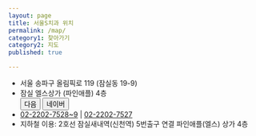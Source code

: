 ```yaml
---
layout: page
title: 서울S치과 위치
permalink: /map/
category1: 찾아가기
category2: 지도
published: true

---
```

<div class="row d-flex justify-content-center">

<div class="col-12">
  <ul class="address">
    <li>서울 송파구 올림픽로 119 (잠실동 19-9)</li>
    <li>잠실 엘스상가 (파인애플) 4층 <div class="btn-group btn-group-sm" role="group"><a href="http://kko.to/pq9Y9r00H" target="_blank"><button>다음</button></a> <a href="http://naver.me/GhtovIuK" target="_blank"><button>네이버</button></a></div></li>
    <li><i style="width: 1.5em;" class="fa fa-phone"></i><a href="tel:+82222027528">02-2202-7528</a><a href="tel:+82222027529">~9</a> | <i style="width: 1.5em;" class="fa fa-fax"></i><a href="tel:+82222027527">02-2202-7527</a></li>
    <li>지하철 이용: 2호선 잠실새내역(신천역) 5번출구 연결 파인애플(엘스) 상가 4층</li>
  </ul>
</div>

<div class="col-12">

<!-- * 카카오맵 - 지도퍼가기 -->
<!-- 1. 지도 노드 -->
<div id="daumRoughmapContainer1558183712105" class="root_daum_roughmap root_daum_roughmap_landing"></div>

<!--
	2. 설치 스크립트
	* 지도 퍼가기 서비스를 2개 이상 넣을 경우, 설치 스크립트는 하나만 삽입합니다.
-->
<script charset="UTF-8" class="daum_roughmap_loader_script" src="https://ssl.daumcdn.net/dmaps/map_js_init/roughmapLoader.js"></script>

<!-- 3. 실행 스크립트 -->
<script charset="UTF-8">
  if (document.documentElement.clientWidth <= 364) {
  	currentMapWidth = "320"
  } else if (document.documentElement.clientWidth <= 480) {
    currentMapWidth = "345"
  } else if (document.documentElement.clientWidth <= 576) {
    currentMapWidth = "460"
  } else if (document.documentElement.clientWidth <= 992) {
    currentMapWidth = "530"
  } else {
    currentMapWidth = "650"    
  }
	new daum.roughmap.Lander({
		"timestamp" : "1558183712105",
		"key" : "tj5c",
    "mapWidth" : currentMapWidth,
    "mapHeight" : "230"
	}).render();
</script>

</div>
</div>
